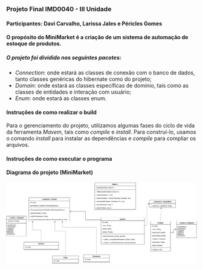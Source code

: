 ### Projeto Final IMD0040 - III Unidade
#### Participantes: Davi Carvalho, Larissa Jales e Péricles Gomes
#### O propósito do MiniMarket é a criação de um sistema de automação de estoque de produtos. 
##### O projeto foi dividido nos seguintes pacotes: 
- *Connection*: onde estará as classes de conexão com o banco de dados, tanto classes genéricas do hibernate como do projeto;  
- *Domain*: onde estará as classes específicas de domínio, tais como as classes de entidades e interação com usuário; 
- *Enum*: onde estará as classes enum. 

#### Instruções de como realizar o build 
Para o gerenciamento do projeto, utilizamos algumas fases do ciclo de vida da ferramenta *Mavem*, tais como *compile* e *install*. 
Para construí-lo, usamos o comando *install* para instalar as dependências e *compile* para compliar os arquivos. 

#### Instruções de como executar o programa


#### Diagrama do projeto (MiniMarket) 
![diagrama-do-projeto](https://github.com/periclesgdc/lp2-projeto-final/blob/main/diagrama.png)
